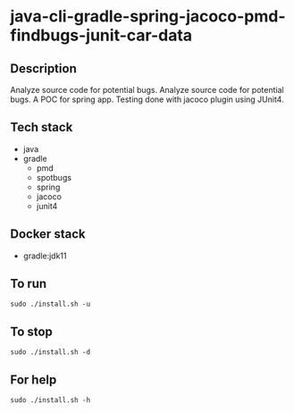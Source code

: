 # java-cli-gradle-spring-jacoco-pmd-findbugs-junit-car-data

## Description
Analyze source code for potential bugs.
Analyze source code for potential bugs.
A POC for spring app. Testing done with jacoco
plugin using JUnit4.

## Tech stack
- java
- gradle
	- pmd
	- spotbugs
  - spring
  - jacoco
  - junit4

## Docker stack
- gradle:jdk11

## To run
`sudo ./install.sh -u`

## To stop
`sudo ./install.sh -d`

## For help
`sudo ./install.sh -h`
